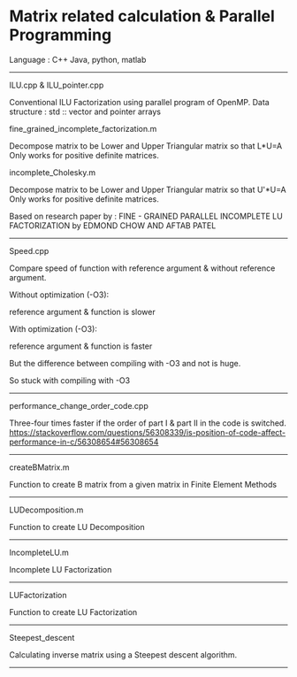 # Matrix related calculation & Parallel Programming

Language : C++ Java, python, matlab
_____________________________________________________________________
ILU.cpp & ILU_pointer.cpp

Conventional ILU Factorization using parallel program of OpenMP.
Data structure : std :: vector and pointer arrays

fine_grained_incomplete_factorization.m

Decompose matrix to be Lower and Upper Triangular matrix so that L*U=A
Only works for positive definite matrices.

incomplete_Cholesky.m

Decompose matrix to be Lower and Upper Triangular matrix so that U'*U=A
Only works for positive definite matrices.

Based on research paper by :
FINE - GRAINED PARALLEL INCOMPLETE LU FACTORIZATION 
by EDMOND CHOW AND AFTAB PATEL
____________________________________________________________________
Speed.cpp

Compare speed of function with reference argument & without reference argument.

Without optimization (-O3):

  reference argument & function is slower
  
With optimization (-O3):

  reference argument & function is faster

But the difference between compiling with -O3 and not is huge.

So stuck with compiling with -O3
_______________________________________________________
performance_change_order_code.cpp

Three-four times faster if the order of part I & part II in the code is switched.
https://stackoverflow.com/questions/56308339/is-position-of-code-affect-performance-in-c/56308654#56308654

_____________________________________________________
createBMatrix.m

Function to create B matrix from a given matrix in Finite Element Methods

__________________________________
LUDecomposition.m

Function to create LU Decomposition
____________________________________
IncompleteLU.m

Incomplete LU Factorization

_______________________________________
LUFactorization

Function to create LU Factorization
__________________________________________________

Steepest_descent

Calculating inverse matrix using a Steepest descent algorithm.
____________________________________________________
